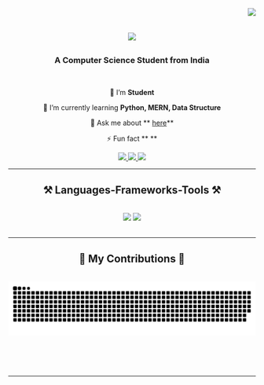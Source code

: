 <img align = "right" src="https://visitor-badge.laobi.icu/badge?page_id=Ujjwal183.Ujjwal183" />
<h1 align="center">
<img src="https://readme-typing-svg.herokuapp.com/?font=Righteous&size=35&center=true&vCenter=true&width=500&height=70&duration=4000&lines=Hi+There!+👋;+I'm+Ujjwal+!;" />
</h1>
<h3 align="center">A Computer Science Student from India </h3>
<br/>
<div align="center">
 
 🔭 I’m   **Student**
 
 🌱 I’m currently learning **Python, MERN, Data Structure**

💬 Ask me about ** [here](https://github.com/Ujjwal183/Ujjwal183/issues)**

⚡ Fun fact ** **

 </div>

 <div align="center"> 
  <a href="mailto:">
    <img src="https://img.shields.io/badge/Gmail-333333?style=for-the-badge&logo=gmail&logoColor=red" />
  </a>
  <a href="#" target="_blank">
    <img src="https://img.shields.io/badge/LinkedIn-0077B5?style=for-the-badge&logo=linkedin&logoColor=white" target="_blank" />
  </a>
  <a href="#" target="_blank">
     <img src="https://img.shields.io/badge/Portfolio-FF5722?style=for-the-badge&logo=todoist&logoColor=white" target="_blank" /> <!-- sqlite, safari, google-chrome are other good icon options -->
  </a>
</div>

 <hr/>
 
<h2 align="center">⚒️ Languages-Frameworks-Tools ⚒️</h2>
<br/>
<div align="center">
    <img src="https://skillicons.dev/icons?i=react,bootstrap,html,css,vscode,github,tailwind,git," />
    <img src="https://skillicons.dev/icons?i=python,javascript,nodejs,express,mongodb,cpp,java,mysql" /><br>
</div>

<br/>

<hr/>

<div align="center">
  <h2>🐍 My Contributions 🐍</h2>
  <br>
  <img alt="snake eating my contributions" src="https://raw.githubusercontent.com/Ujjwal183/Ujjwal183/output/github-contribution-grid-snake-dark.svg" />
  
  
  <br/><br/><br/>
</div>

<hr/>
